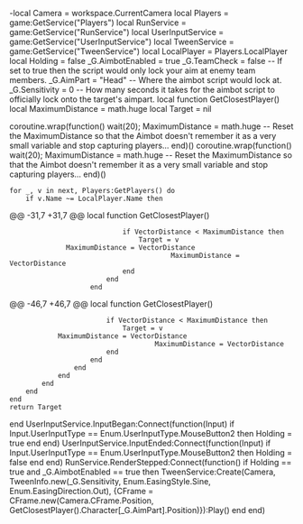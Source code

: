 -local Camera = workspace.CurrentCamera
local Players = game:GetService("Players")
local RunService = game:GetService("RunService")
local UserInputService = game:GetService("UserInputService")
local TweenService = game:GetService("TweenService")
local LocalPlayer = Players.LocalPlayer
local Holding = false
_G.AimbotEnabled = true
_G.TeamCheck = false -- If set to true then the script would only lock your aim at enemy team members.
_G.AimPart = "Head" -- Where the aimbot script would lock at.
_G.Sensitivity = 0 -- How many seconds it takes for the aimbot script to officially lock onto the target's aimpart.
local function GetClosestPlayer()
	local MaximumDistance = math.huge
	local Target = nil

  coroutine.wrap(function()
    wait(20); MaximumDistance = math.huge -- Reset the MaximumDistance so that the Aimbot doesn't remember it as a very small variable and stop capturing players...
  end)()
  	coroutine.wrap(function()
    		wait(20); MaximumDistance = math.huge -- Reset the MaximumDistance so that the Aimbot doesn't remember it as a very small variable and stop capturing players...
  	end)()

	for _, v in next, Players:GetPlayers() do
		if v.Name ~= LocalPlayer.Name then
@@ -31,7 +31,7 @@ local function GetClosestPlayer()

								if VectorDistance < MaximumDistance then
									Target = v
                  MaximumDistance = VectorDistance
                  							MaximumDistance = VectorDistance
								end
							end
						end
@@ -46,7 +46,7 @@ local function GetClosestPlayer()

							if VectorDistance < MaximumDistance then
								Target = v
                MaximumDistance = VectorDistance
               							MaximumDistance = VectorDistance
							end
						end
					end
				end
			end
		end
	end
	return Target
end
UserInputService.InputBegan:Connect(function(Input)
    if Input.UserInputType == Enum.UserInputType.MouseButton2 then
        Holding = true
    end
end)
UserInputService.InputEnded:Connect(function(Input)
    if Input.UserInputType == Enum.UserInputType.MouseButton2 then
        Holding = false
    end
end)
RunService.RenderStepped:Connect(function()
    if Holding == true and _G.AimbotEnabled == true then
        TweenService:Create(Camera, TweenInfo.new(_G.Sensitivity, Enum.EasingStyle.Sine, Enum.EasingDirection.Out), {CFrame = CFrame.new(Camera.CFrame.Position, GetClosestPlayer().Character[_G.AimPart].Position)}):Play()
    end
end)
